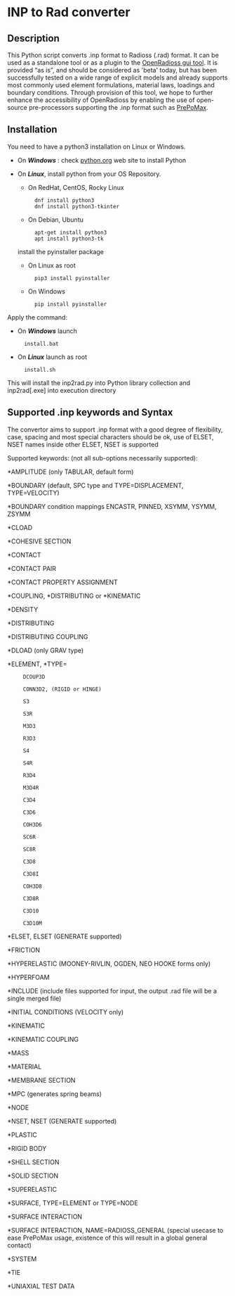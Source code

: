 # INP to Rad converter

## Description

This Python script converts .inp format to Radioss (.rad) format.
It can be used as a standalone tool or as a plugin to the [OpenRadioss gui tool](https://github.com/OpenRadioss/Tools/tree/main/openradioss_gui).
It is provided “as is”, and should be considered as 'beta' today, but has been successfully tested on a wide range of explicit models and already supports most commonly used element formulations, material laws, loadings and boundary conditions.
Through provision of this tool, we hope to further enhance the accessibility of OpenRadioss by enabling the use of open-source pre-processors supporting the .inp format such as [PrePoMax](https://prepomax.fs.um.si).

## Installation

You need to have a python3 installation on Linux or Windows.

* On ***Windows*** : check [python.org](https://www.python.org/) web site to install Python
* On ***Linux***, install python from your OS Repository.

  * On RedHat, CentOS, Rocky Linux

          dnf install python3
          dnf install python3-tkinter

  * On Debian, Ubuntu

          apt-get install python3
          apt install python3-tk

  install the pyinstaller package

  * On Linux as root

          pip3 install pyinstaller
  
  * On Windows

          pip install pyinstaller

Apply the command:

* On ***Windows*** launch

        install.bat

* On ***Linux*** launch as root

        install.sh

This will install the inp2rad.py into Python library collection and inp2rad[.exe] into execution directory


## Supported .inp keywords and Syntax

The convertor aims to support .inp format with a good degree of flexibility, case, spacing and most special characters should be ok, use of ELSET, NSET names inside other ELSET, NSET is supported

Supported keywords: (not all sub-options necessarily supported):

*AMPLITUDE (only TABULAR, default form)

*BOUNDARY (default, SPC type and TYPE=DISPLACEMENT, TYPE=VELOCITY)

*BOUNDARY condition mappings ENCASTR, PINNED, XSYMM, YSYMM, ZSYMM
    
*CLOAD

*COHESIVE SECTION

*CONTACT

*CONTACT PAIR

*CONTACT PROPERTY ASSIGNMENT

*COUPLING, *DISTRIBUTING or *KINEMATIC

*DENSITY

*DISTRIBUTING

*DISTRIBUTING COUPLING

*DLOAD (only GRAV type)

*ELEMENT, *TYPE= 
  
         DCOUP3D
       
         CONN3D2, (RIGID or HINGE)
  
         S3
         
         S3R
         
         M3D3
  
         R3D3
  
         S4
         
         S4R
         
         R3D4
         
         M3D4R
         
         C3D4
         
         C3D6
         
         COH3D6
         
         SC6R
         
         SC8R
         
         C3D8
         
         C3D8I
  
         COH3D8
         
         C3D8R
         
         C3D10
         
         C3D10M

*ELSET, ELSET (GENERATE supported)

*FRICTION

*HYPERELASTIC (MOONEY-RIVLIN, OGDEN, NEO HOOKE forms only)

*HYPERFOAM

*INCLUDE (include files supported for input, the output .rad file will be a single merged file)

*INITIAL CONDITIONS (VELOCITY only)

*KINEMATIC

*KINEMATIC COUPLING

*MASS

*MATERIAL

*MEMBRANE SECTION

*MPC (generates spring beams)

*NODE

*NSET, NSET (GENERATE supported)

*PLASTIC

*RIGID BODY

*SHELL SECTION

*SOLID SECTION

*SUPERELASTIC

*SURFACE, TYPE=ELEMENT or TYPE=NODE

*SURFACE INTERACTION

*SURFACE INTERACTION, NAME=RADIOSS_GENERAL (special usecase to ease PrePoMax usage, existence of this will result in a global general contact)

*SYSTEM

*TIE

*UNIAXIAL TEST DATA

